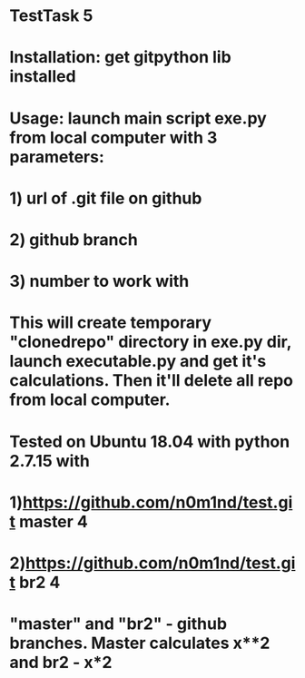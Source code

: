 # TestTask 5
# Installation: get gitpython lib installed
# Usage: launch main script exe.py from local computer with 3 parameters:
# 1) url of .git file on github
# 2) github branch
# 3) number to work with
# This will create temporary "clonedrepo" directory in exe.py dir, launch executable.py and get it's calculations. Then it'll delete all repo from local computer.

# Tested on Ubuntu 18.04 with python 2.7.15 with
# 1)https://github.com/n0m1nd/test.git master 4
# 2)https://github.com/n0m1nd/test.git br2 4
# "master" and "br2" - github branches. Master calculates x**2 and br2 - x*2
